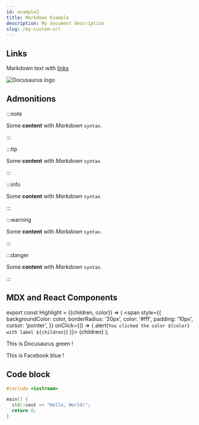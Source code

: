 ```yaml
---
id: example2
title: Markdown Example
description: My document description
slug: /my-custom-url
---
```


## Links

Markdown text with [links](./hello.md)

![Docusaurus logo](/img/docusaurus.png)


## Admonitions

:::note

Some **content** with _Markdown_ `syntax`. 

:::

:::tip

Some **content** with _Markdown_ `syntax`. 

:::

:::info

Some **content** with _Markdown_ `syntax`. 

:::

:::warning

Some **content** with _Markdown_ `syntax`. 

:::

:::danger

Some **content** with _Markdown_ `syntax`. 

:::

## MDX and React Components

export const Highlight = ({children, color}) => (
  <span
    style={{
      backgroundColor: color,
      borderRadius: '20px',
      color: '#fff',
      padding: '10px',
      cursor: 'pointer',
    }}
    onClick={() => {
      alert(`You clicked the color ${color} with label ${children}`)
    }}>
    {children}
  </span>
);

This is <Highlight color="#25c2a0">Docusaurus green</Highlight> !

This is <Highlight color="#1877F2">Facebook blue</Highlight> !

## Code block

```cpp title="main.cc" {4-5}
#include <iostream>

main() {
  std::cout << "Hello, World!";
  return 0;
}
```
